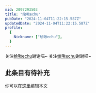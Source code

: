 ```yaml
---
mid: 2097293503
title: "绘啾echu"
pubDate: "2024-11-04T11:22:15.587Z"
updatedDate: "2024-11-04T11:22:15.587Z"
profile:
  {
    Nickname: ["绘啾echu"],
  }
---
```


关注[绘啾echu](https://space.bilibili.com/2097293503)谢谢喵~ 关注[绘啾echu](https://space.bilibili.com/2097293503)谢谢喵~

## 此条目有待补充
你可以在[这里](https://github.com/Yuhanawa/VTuber.ICU-Content/edit/master/v/绘啾echu/index.md)编辑本文
